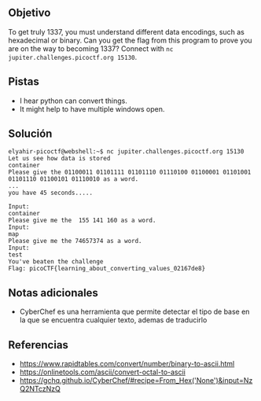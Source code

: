 ## Objetivo
To get truly 1337, you must understand different data encodings, such as hexadecimal or binary. Can you get the flag from this program to prove you are on the way to becoming 1337? Connect with `nc jupiter.challenges.picoctf.org 15130`.

## Pistas
- I hear python can convert things.
- It might help to have multiple windows open.

## Solución
```
elyahir-picoctf@webshell:~$ nc jupiter.challenges.picoctf.org 15130
Let us see how data is stored
container
Please give the 01100011 01101111 01101110 01110100 01100001 01101001 01101110 01100101 01110010 as a word.
...
you have 45 seconds.....

Input:
container
Please give me the  155 141 160 as a word.
Input:
map
Please give me the 74657374 as a word.
Input:
test
You've beaten the challenge
Flag: picoCTF{learning_about_converting_values_02167de8}
```

## Notas adicionales
- CyberChef es una herramienta que permite detectar el tipo de base en la que se encuentra cualquier texto, ademas de traducirlo

## Referencias
- https://www.rapidtables.com/convert/number/binary-to-ascii.html
- https://onlinetools.com/ascii/convert-octal-to-ascii
- https://gchq.github.io/CyberChef/#recipe=From_Hex('None')&input=NzQ2NTczNzQ
